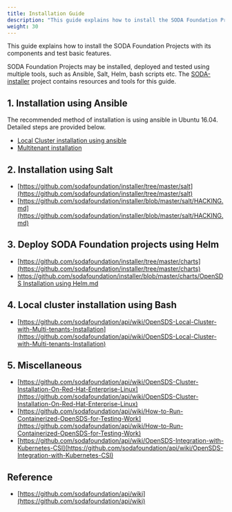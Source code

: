 ```yaml
---
title: Installation Guide
description: "This guide explains how to install the SODA Foundation Projects with its components and test basic features."
weight: 30
---
```


This guide explains how to install the SODA Foundation Projects with its components and test basic features.

SODA Foundation Projects may be installed, deployed and tested using multiple tools, such as Ansible, Salt, Helm, bash scripts etc. The [SODA-installer](https://github.com/sodafoundation/installer) project contains resources and tools for this guide.

## 1. Installation using Ansible

The recommended method of installation is using ansible in Ubuntu 16.04. Detailed steps are provided below.

* [Local Cluster installation using ansible](https://github.com/sodafoundation/api/wiki/SODA-Projects-Cluster-Installation-through-Ansible)
* [Multitenant installation](https://github.com/sodafoundation/api/wiki/SODA-Projects-Local-Cluster-with-Multi-tenants-Installation)

## 2. Installation using Salt

* [https://github.com/sodafoundation/installer/tree/master/salt](https://github.com/sodafoundation/installer/tree/master/salt)
* [https://github.com/sodafoundation/installer/blob/master/salt/HACKING.md](https://github.com/sodafoundation/installer/blob/master/salt/HACKING.md)

## 3. Deploy SODA Foundation projects using Helm

* [https://github.com/sodafoundation/installer/tree/master/charts](https://github.com/sodafoundation/installer/tree/master/charts)
* [https://github.com/sodafoundation/installer/blob/master/charts/OpenSDS Installation using Helm.md](https://github.com/sodafoundation/installer/blob/master/charts/OpenSDS%20Installation%20using%20Helm.md)

## 4. Local cluster installation using Bash

* [https://github.com/sodafoundation/api/wiki/OpenSDS-Local-Cluster-with-Multi-tenants-Installation](https://github.com/sodafoundation/api/wiki/OpenSDS-Local-Cluster-with-Multi-tenants-Installation)

## 5. Miscellaneous

* [https://github.com/sodafoundation/api/wiki/OpenSDS-Cluster-Installation-On-Red-Hat-Enterprise-Linux](https://github.com/sodafoundation/api/wiki/OpenSDS-Cluster-Installation-On-Red-Hat-Enterprise-Linux)
* [https://github.com/sodafoundation/api/wiki/How-to-Run-Containerized-OpenSDS-for-Testing-Work](https://github.com/sodafoundation/api/wiki/How-to-Run-Containerized-OpenSDS-for-Testing-Work)
* [https://github.com/sodafoundation/api/wiki/OpenSDS-Integration-with-Kubernetes-CSI](https://github.com/sodafoundation/api/wiki/OpenSDS-Integration-with-Kubernetes-CSI)

## Reference

* [https://github.com/sodafoundation/api/wiki](https://github.com/sodafoundation/api/wiki)
